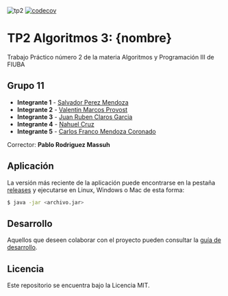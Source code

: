 ![tp2](https://github.com/Fm900/Gwent_TP2_Paradigma/actions/workflows/build.yml/badge.svg) [![codecov](https://codecov.io/gh/Fm900/Gwent_TP2_Paradigma/branch/master/graph/badge.svg)](https://codecov.io/gh/fiuba/algo3_proyecto_base_tp2)

# TP2 Algoritmos 3: {nombre} 

Trabajo Práctico número 2 de la materia Algoritmos y Programación III de FIUBA

## Grupo 11

* **Integrante 1** - [Salvador Perez Mendoza](https://github.com/salvaPerezMendoza)
* **Integrante 2** - [Valentin Marcos Provost](https://github.com/ValentinProvostFIUBA)
* **Integrante 3** - [Juan Ruben Claros Garcia](https://github.com/JuanClaros15)
* **Integrante 4** - [Nahuel Cruz](https://github.com/cruznahuel)
* **Integrante 5** - [Carlos Franco Mendoza Coronado](https://github.com/Fm900)

Corrector: **Pablo Rodriguez Massuh**

## Aplicación

La versión más reciente de la aplicación puede encontrarse en la pestaña [releases](https://github.com/Fm900/Gwent_TP2_Paradigma/releases/latest) y ejecutarse en Linux, Windows o Mac de esta forma:

```bash
$ java -jar <archivo.jar>
```

## Desarrollo

Aquellos que deseen colaborar con el proyecto pueden consultar la [guía de desarrollo](./docs/Desarrollo.md).

## Licencia

Este repositorio se encuentra bajo la Licencia MIT.
